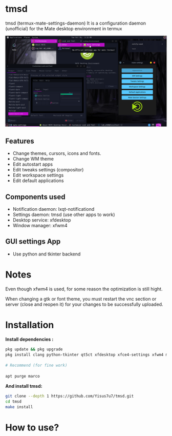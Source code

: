 # tmsd
tmsd (termux-mate-settings-daemon) It is a configuration daemon (unofficial) for the Mate desktop environment in termux

![preview](./showcase.png)

## Features

- Change themes, cursors, icons and fonts. 
- Change WM theme
- Edit autostart apps 
- Edit tweaks settings (compositor) 
- Edit workspace settings 
- Edit default applications

## Components used

- Notification daemon: lxqt-notificationd
- Settings daemon: tmsd (use other apps to work)
- Desktop service: xfdesktop
- Window manager: xfwm4

## GUI settings App 

- Use python and tkinter backend

# Notes 
 
Even though xfwm4 is used, for some reason the optimization is still hight.

When changing a gtk or font theme, you must restart the vnc section or server (close and reopen it) for your changes to be successfully uploaded.

# Installation

**Install dependencies :**

```bash
pkg update && pkg upgrade
pkg install clang python-tkinter qt5ct xfdesktop xfce4-settings xfwm4 mate-*

# Recommend (for fine work) 

apt purge marco
```

**And install tmsd:**

```bash
git clone --depth 1 https://github.com/Yisus7u7/tmsd.git
cd tmsd
make install
```

# How to use? 


